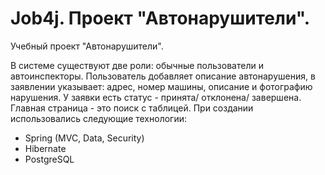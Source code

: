 # Job4j. Проект "Автонарушители".

Учебный проект "Автонарушители".

В системе существуют две роли: обычные пользователи и автоинспекторы.
Пользователь добавляет описание автонарушения, 
в заявлении указывает: адрес, номер машины, описание и фотографию нарушения.
У заявки есть статус - принята/ отклонена/ завершена.
Главная страница - это поиск с таблицей.
При создании использовались следующие технологии:
- Spring (MVC, Data, Security)
- Hibernate
- PostgreSQL